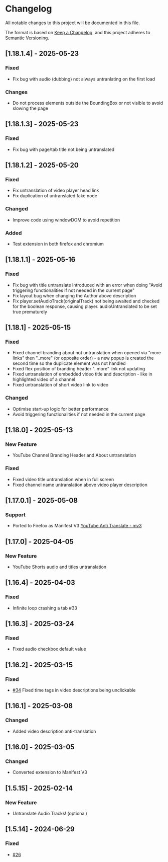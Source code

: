 # Changelog

All notable changes to this project will be documented in this file.

The format is based on [Keep a Changelog](https://keepachangelog.com/en/1.1.0/),
and this project adheres to [Semantic Versioning](https://semver.org/spec/v2.0.0.html).

## [1.18.1.4] - 2025-05-23

### Fixed

- Fix bug with audio (dubbing) not always untranlating on the first load

### Changes

- Do not process elements outside the BoundingBox or not visible to avoid slowing the page

## [1.18.1.3] - 2025-05-23

### Fixed

- Fix bug with page/tab title not being untranslated

## [1.18.1.2] - 2025-05-20

### Fixed

- Fix untranslation of video player head link
- Fix duplication of untranslated fake node

### Changed

- Improve code using windowDOM to avoid repetition

### Added

- Test extension in both firefox and chromium

## [1.18.1.1] - 2025-05-16

### Fixed

- Fix bug with title untranslate introduced with an error when doing "Avoid triggering functionalities if not needed in the current page"
- Fix layout bug when changing the Author above description
- Fix player.setAudioTrack(originalTrack) not being awaited and checked for the boolean response, causing player. audioUntranslated to be set true prematurely

## [1.18.1] - 2025-05-15

### Fixed

- Fixed channel branding about not untranslation when opened via "more links" then "..more" (or opposite order) - a new popup is created the second time so the duplicate element was not handled
- Fixed flex position of branding header "..more" link not updating
- Fixed untranslation of embedded video title and description - like in highlighted video of a channel
- Fixed untranslation of short video link to video

### Changed

- Optimise start-up logic for better performance
- Avoid triggering functionalities if not needed in the current page

## [1.18.0] - 2025-05-13

### New Feature

- YouTube Channel Branding Header and About untranslation

### Fixed

- Fixed video title untranslation when in full screen
- Fixed channel name untranslation above video player description

## [1.17.0.1] - 2025-05-08

### Support

- Ported to Firefox as Manifest V3 [YouTube Anti Translate - mv3](https://addons.mozilla.org/firefox/addon/youtube-anti-translate-mv3/)

## [1.17.0] - 2025-04-05

### New Feature

- YouTube Shorts audio and titles untranslation

## [1.16.4] - 2025-04-03

### Fixed

- Infinite loop crashing a tab #33

## [1.16.3] - 2025-03-24

### Fixed

- Fixed audio checkbox default value

## [1.16.2] - 2025-03-15

### Fixed

- [#34](https://github.com/zpix1/yt-anti-translate/issues/34) Fixed time tags in video descriptions being unclickable

## [1.16.1] - 2025-03-08

### Changed

- Added video description anti-translation

## [1.16.0] - 2025-03-05

### Changed

- Converted extension to Manifest V3

## [1.5.15] - 2025-02-14

### New Feature

- Untranslate Audio Tracks! (optional)

## [1.5.14] - 2024-06-29

### Fixed

- [#26](https://github.com/zpix1/yt-anti-translate/issues/26)
